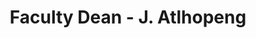 ---
layout: profile
title: "Faculty Dean - J. Atlhopeng"
role: Faculty Dean
name: Prof. Julius Atlhopeng
img: DEAN.jpg
department: Faculty Level
qualifications: ??, ??
tel: 355-???? | 355-????
office: 
email: ???@mopipi.ub.bw
level: faculty_level
bio: "This is template bio info for profiles in which:
    (a) We haven't received any data for or 
    (b) We are still in the process of uploading the data.
    If option *A* is the case, kindly send your profile details to our data collectors in the 'Contact Us' link in the menu. Thank you.
    "
---